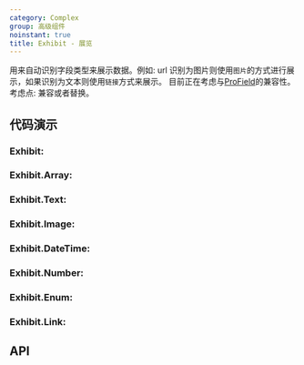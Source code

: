 ```yaml
---
category: Complex
group: 高级组件
noinstant: true
title: Exhibit - 展览
---
```



用来自动识别字段类型来展示数据。例如: url 识别为图片则使用`图片`的方式进行展示，如果识别为文本则使用`链接`方式来展示。
目前正在考虑与[ProField](https://procomponents.ant.design/components/field/)的兼容性。
考虑点: 兼容或者替换。

## 代码演示

### Exhibit:

<code src="./demos/exhibit.tsx"  background="#f0f2f5"></code>

### Exhibit.Array:

<code src="./demos/array.tsx"  background="#f0f2f5"></code>

### Exhibit.Text:

<code src="./demos/text.tsx"  background="#f0f2f5"></code>

### Exhibit.Image:

<code src="./demos/image.tsx"  background="#f0f2f5"></code>

### Exhibit.DateTime:

<code src="./demos/date-time.tsx"  background="#f0f2f5"></code>

### Exhibit.Number:

<code src="./demos/number.tsx"  background="#f0f2f5"></code>

### Exhibit.Enum:

<code src="./demos/enum.tsx"  background="#f0f2f5"></code>

### Exhibit.Link:

<code src="./demos/link.tsx"  background="#f0f2f5"></code>

## API

<API src="../components/Text/index.ts"></API>
